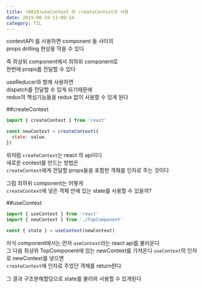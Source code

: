 ```yaml
---
title: (0819)useContext 와 createContext의 사용
date: 2019-08-19 11:08:14
category: TIL
---
```


contextAPI 를 사용하면 component 들 사이의  
props drilling 현상을 막을 수 있다

즉 최상위 component에서 최하위 component로  
한번에 props를 전달할 수 있다

useReducer와 함께 사용하면  
dispatch를 전달할 수 있게 되기때문에  
redux의 핵심기능들을 redux 없이 사용할 수 있게 된다

##createContext

```js
import { createContext } from 'react'

const newContext = createContext({
  state: value,
})
```

위처럼 `createContext`는 react 의 api이다  
새로운 context를 만드는 방법은  
`createContext`에게 전달할 props들을 포함한 객체를 인자로 주는 것이다

그럼 최하위 component는 어떻게  
`createContext`에 넣은 객체 안에 있는 state를 사용할 수 있을까?

##useContext

```js
import { useContext } from 'react'
import { newContext } from './TopComponent'

const { state } = useContext(newContext)
```

자식 component에서는 먼저 `useContext`라는 react api를 불러온다  
그 다음 최상위 TopComponent에 있는 newContext를 가져온다
`useContext`의 인자로 newContext를 넣으면  
`createContext`에 인자로 주었던 객체를 return한다

그 결과 구조분해할당으로 state를 불러와 사용할 수 있게된다

